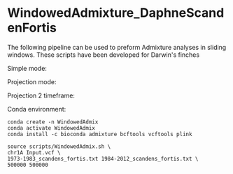 # WindowedAdmixture_DaphneScandenFortis

The following pipeline can be used to preform Admixture analyses in sliding windows. These scripts have been developed for Darwin's finches

Simple mode:

Projection mode:

Projection 2 timeframe:


Conda environment:
```
conda create -n WindowedAdmix
conda activate WindowedAdmix
conda install -c bioconda admixture bcftools vcftools plink
```


```
source scripts/WindowedAdmix.sh \
chr1A Input.vcf \
1973-1983_scandens_fortis.txt 1984-2012_scandens_fortis.txt \
500000 500000
```
